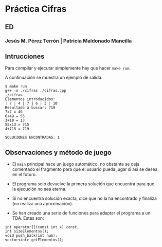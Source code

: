 # Práctica Cifras

## ED 
### Jesús M. Pérez Terrón | Patricia Maldonado Mancilla

## Intrucciones

Para compilar y ejecutar simplemente hay que hacer  `make run`.

A continuación se muestra un ejemplo de salida:

```
$ make run
g++ -o ./cifras ./cifras.cpp
./cifras 
Elementos introducidos: 
| 7 | 4 | 7 | 6 | 3 | 10 
Resultado a buscar: 719
7x7 = 49
6+49 = 55
3+10 = 13
55x13 = 715
4+715 = 719

SOLUCIONES ENCONTRADAS: 1
```

## Observaciones y método de juego

- El `main` principal hace un juego automático, no obstante se deja comentado el fragmento para que el usuario pueda jugar si así se desea en el futuro.

- El programa solo devuelve la primera solución que encuentra para que la ejecución no sea eterna.

- Si no encuentra solución exacta, dice que no la ha encontrado y finaliza (no realiza una aproximación).

- Se han creado una serie de funciones para adaptar el programa a un TDA. Estas son: 

```
int operator[](const int x) const;
int sizeElementos();
void push_back(int num);
vector<int> getElementos();
```



